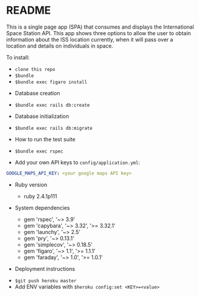 # README

This is a single page app (SPA) that consumes and displays the International Space Station API. This app shows three options to allow the user to obtain information about the ISS location currently, when it will pass over a location and details on individuals in space.

To install:
 - `clone this repo`
 - `$bundle`
 - `$bundle exec figaro install`

 * Database creation
 - `$bundle exec rails db:create`

 * Database initialization
 - `$bundle exec rails db:migrate`

 * How to run the test suite
 - `$bundle exec rspec`

 - Add your own API keys to `config/application.yml`:
 ```yml
 GOOGLE_MAPS_API_KEY: <your google maps API key>

 ```

* Ruby version
  - ruby 2.4.1p111

* System dependencies
  - gem 'rspec', '~> 3.9'
  - gem 'capybara', '~> 3.32', '>= 3.32.1'
  - gem 'launchy', '~> 2.5'
  - gem 'pry', '~> 0.13.1'
  - gem 'simplecov', '~> 0.18.5'
  - gem 'figaro', '~> 1.1', '>= 1.1.1'
  - gem 'faraday', '~> 1.0', '>= 1.0.1'


* Deployment instructions
 - `$git push heroku master`
 - Add ENV variables with `$heroku config:set <KEY>=<value>`
